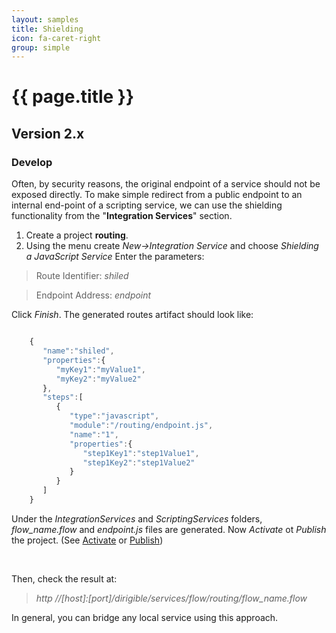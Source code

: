 ```yaml
---
layout: samples
title: Shielding
icon: fa-caret-right
group: simple
---
```


{{ page.title }}
===

Version 2.x
---

### Develop


Often, by security reasons, the original endpoint of a service should not be exposed directly.
To make simple redirect from a public endpoint to an internal end-point of a scripting service, we can use the shielding functionality from the "**Integration Services**" section.

1. Create a project **routing**.
2. Using the menu create *New->Integration Service* and choose *Shielding a JavaScript Service*
Enter the parameters:

> Route Identifier: *shiled*

> Endpoint Address: *endpoint*

Click *Finish*. The generated routes artifact should look like:

```javascript

	{
	   "name":"shiled",
	   "properties":{
	      "myKey1":"myValue1",
	      "myKey2":"myValue2"
	   },
	   "steps":[  
	      {  
	         "type":"javascript",
	         "module":"/routing/endpoint.js",
	         "name":"1",
	         "properties":{
	            "step1Key1":"step1Value1",
	            "step1Key2":"step1Value2"
	         }
	      }
	   ]
	}

```

Under the *IntegrationServices* and *ScriptingServices* folders, *flow_name.flow* and *endpoint.js* files are generated.
Now *Activate* ot *Publish* the project. (See [Activate](../help/activation.html) or [Publish](../help/publishing.html))

<br>

Then, check the result at:

> *http //[host]:[port]/dirigible/services/flow/routing/flow_name.flow*

In general, you can bridge any local service using this approach.

